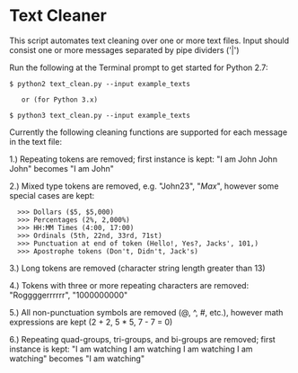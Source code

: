 # Text Cleaner

This script automates text cleaning over one or more text files. Input should consist one or more messages separated by pipe dividers ('|')
   
Run the following at the Terminal prompt to get started for Python 2.7:
    
    $ python2 text_clean.py --input example_texts
    
       or (for Python 3.x)
       
    $ python3 text_clean.py --input example_texts
    
   
Currently the following cleaning functions are supported for each message in the text file:
       
1.) Repeating tokens are removed; first instance is kept: "I am John John John" becomes "I am John"
    
2.) Mixed type tokens are removed, e.g. "John23", "$Max$", however some special
    cases are kept:
        
      >>> Dollars ($5, $5,000)
      >>> Percentages (2%, 2,000%)
      >>> HH:MM Times (4:00, 17:00)
      >>> Ordinals (5th, 22nd, 33rd, 71st)
      >>> Punctuation at end of token (Hello!, Yes?, Jacks', 101,)
      >>> Apostrophe tokens (Don't, Didn't, Jack's)
      
3.) Long tokens are removed (character string length greater than 13)
    
4.) Tokens with three or more repeating characters are removed: "Roggggerrrrrr", "1000000000" 
    
5.) All non-punctuation symbols are removed (@, ^, #, etc.), however math 
    expressions are kept (2 + 2, 5 * 5, 7 - 7 = 0)
    
6.) Repeating quad-groups, tri-groups, and bi-groups are removed; first
    instance is kept: "I am watching I am watching I am watching I am watching" becomes "I am watching"
